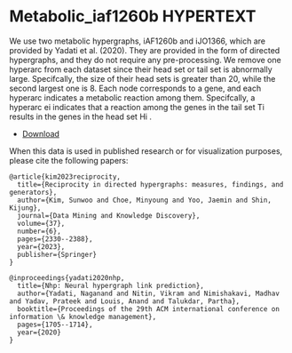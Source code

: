 # Metabolic_iaf1260b HYPERTEXT

We use two metabolic hypergraphs, iAF1260b and iJO1366, which are provided
by Yadati et al. (2020). They are provided in the form of directed hypergraphs, and
they do not require any pre-processing. We remove one hyperarc from each dataset
since their head set or tail set is abnormally large. Specifcally, the size of their head
sets is greater than 20, while the second largest one is 8. Each node corresponds to
a gene, and each hyperarc indicates a metabolic reaction among them. Specifcally,
a hyperarc ei
 indicates that a reaction among the genes in the tail set Ti
 results in the
genes in the head set Hi
.
* [Download]()

When this data is used in published research or for visualization purposes, please cite the following papers:

```
@article{kim2023reciprocity,
  title={Reciprocity in directed hypergraphs: measures, findings, and generators},
  author={Kim, Sunwoo and Choe, Minyoung and Yoo, Jaemin and Shin, Kijung},
  journal={Data Mining and Knowledge Discovery},
  volume={37},
  number={6},
  pages={2330--2388},
  year={2023},
  publisher={Springer}
}

@inproceedings{yadati2020nhp,
  title={Nhp: Neural hypergraph link prediction},
  author={Yadati, Naganand and Nitin, Vikram and Nimishakavi, Madhav and Yadav, Prateek and Louis, Anand and Talukdar, Partha},
  booktitle={Proceedings of the 29th ACM international conference on information \& knowledge management},
  pages={1705--1714},
  year={2020}
}
```
